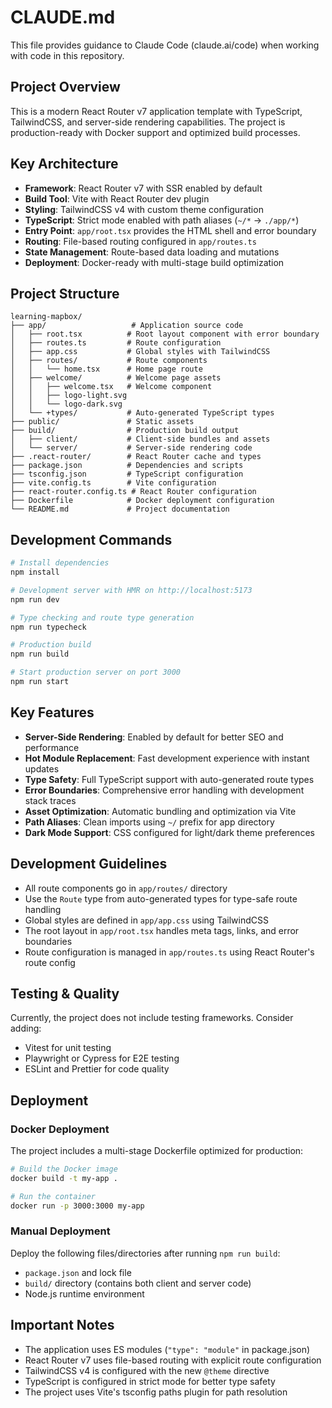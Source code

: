 # CLAUDE.md

This file provides guidance to Claude Code (claude.ai/code) when working with code in this repository.

## Project Overview

This is a modern React Router v7 application template with TypeScript, TailwindCSS, and server-side rendering capabilities. The project is production-ready with Docker support and optimized build processes.

## Key Architecture

- **Framework**: React Router v7 with SSR enabled by default
- **Build Tool**: Vite with React Router dev plugin
- **Styling**: TailwindCSS v4 with custom theme configuration
- **TypeScript**: Strict mode enabled with path aliases (`~/*` → `./app/*`)
- **Entry Point**: `app/root.tsx` provides the HTML shell and error boundary
- **Routing**: File-based routing configured in `app/routes.ts`
- **State Management**: Route-based data loading and mutations
- **Deployment**: Docker-ready with multi-stage build optimization

## Project Structure

```
learning-mapbox/
├── app/                   # Application source code
│   ├── root.tsx          # Root layout component with error boundary
│   ├── routes.ts         # Route configuration
│   ├── app.css           # Global styles with TailwindCSS
│   ├── routes/           # Route components
│   │   └── home.tsx      # Home page route
│   ├── welcome/          # Welcome page assets
│   │   ├── welcome.tsx   # Welcome component
│   │   ├── logo-light.svg
│   │   └── logo-dark.svg
│   └── +types/           # Auto-generated TypeScript types
├── public/               # Static assets
├── build/                # Production build output
│   ├── client/           # Client-side bundles and assets
│   └── server/           # Server-side rendering code
├── .react-router/        # React Router cache and types
├── package.json          # Dependencies and scripts
├── tsconfig.json         # TypeScript configuration
├── vite.config.ts        # Vite configuration
├── react-router.config.ts # React Router configuration
├── Dockerfile            # Docker deployment configuration
└── README.md             # Project documentation
```

## Development Commands

```bash
# Install dependencies
npm install

# Development server with HMR on http://localhost:5173
npm run dev

# Type checking and route type generation
npm run typecheck

# Production build
npm run build

# Start production server on port 3000
npm run start
```

## Key Features

- **Server-Side Rendering**: Enabled by default for better SEO and performance
- **Hot Module Replacement**: Fast development experience with instant updates
- **Type Safety**: Full TypeScript support with auto-generated route types
- **Error Boundaries**: Comprehensive error handling with development stack traces
- **Asset Optimization**: Automatic bundling and optimization via Vite
- **Path Aliases**: Clean imports using `~/` prefix for app directory
- **Dark Mode Support**: CSS configured for light/dark theme preferences

## Development Guidelines

- All route components go in `app/routes/` directory
- Use the `Route` type from auto-generated types for type-safe route handling
- Global styles are defined in `app/app.css` using TailwindCSS
- The root layout in `app/root.tsx` handles meta tags, links, and error boundaries
- Route configuration is managed in `app/routes.ts` using React Router's route config

## Testing & Quality

Currently, the project does not include testing frameworks. Consider adding:
- Vitest for unit testing
- Playwright or Cypress for E2E testing
- ESLint and Prettier for code quality

## Deployment

### Docker Deployment

The project includes a multi-stage Dockerfile optimized for production:

```bash
# Build the Docker image
docker build -t my-app .

# Run the container
docker run -p 3000:3000 my-app
```

### Manual Deployment

Deploy the following files/directories after running `npm run build`:
- `package.json` and lock file
- `build/` directory (contains both client and server code)
- Node.js runtime environment

## Important Notes

- The application uses ES modules (`"type": "module"` in package.json)
- React Router v7 uses file-based routing with explicit route configuration
- TailwindCSS v4 is configured with the new `@theme` directive
- TypeScript is configured in strict mode for better type safety
- The project uses Vite's tsconfig paths plugin for path resolution